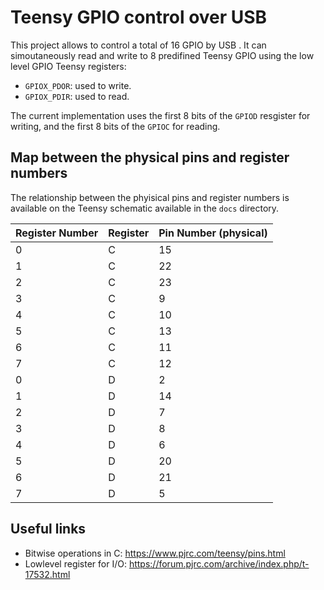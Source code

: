 # Teensy GPIO control over USB 

This project allows to control a total of 16 GPIO by USB . It can
simoutaneously read and write to 8 predifined Teensy GPIO using the
low level GPIO Teensy registers:

- `GPIOX_PDOR`: used to write. 
- `GPIOX_PDIR`: used to read. 

The current implementation uses the first 8 bits of the `GPIOD`
resgister for writing, and the first 8 bits of the `GPIOC` for
reading.

## Map between the physical pins and register numbers 

The relationship between the phyisical pins and register numbers is
available on the Teensy schematic available in the `docs` directory.

 Register Number | Register | Pin Number (physical) 
-----------------|----------|-----------------------
               0 | C        |                    15 
               1 | C        |                    22 
               2 | C        |                    23 
               3 | C        |                     9 
               4 | C        |                    10 
               5 | C        |                    13 
               6 | C        |                    11 
               7 | C        |                    12 
               0 | D        |                     2 
               1 | D        |                    14 
               2 | D        |                     7 
               3 | D        |                     8 
               4 | D        |                     6 
               5 | D        |                    20 
               6 | D        |                    21 
               7 | D        |                     5 

## Useful links 

- Bitwise operations in C: https://www.pjrc.com/teensy/pins.html
- Lowlevel register for I/O: https://forum.pjrc.com/archive/index.php/t-17532.html
